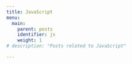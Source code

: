```yaml
---
title: JavaScript
menu:
  main:
    parent: posts
    identifier: js
    weight: 1
# description: "Posts related to JavaScript"

---
```



